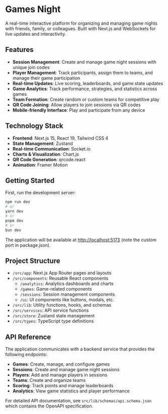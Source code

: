 # Games Night

A real-time interactive platform for organizing and managing game nights with friends, family, or colleagues. Built with Next.js and WebSockets for live updates and interactivity.

## Features

- **Session Management**: Create and manage game night sessions with unique join codes
- **Player Management**: Track participants, assign them to teams, and manage their game participation
- **Real-time Updates**: Live scoring, leaderboards, and game state updates
- **Game Analytics**: Track performance, strategies, and statistics across games
- **Team Formation**: Create random or custom teams for competitive play
- **QR Code Joining**: Allow players to join sessions via QR codes
- **Mobile-friendly Interface**: Play and participate from any device

## Technology Stack

- **Frontend**: Next.js 15, React 19, Tailwind CSS 4
- **State Management**: Zustand
- **Real-time Communication**: Socket.io
- **Charts & Visualization**: Chart.js
- **QR Code Generation**: qrcode.react
- **Animation**: Framer Motion

## Getting Started

First, run the development server:

```bash
npm run dev
# or
yarn dev
# or
pnpm dev
# or
bun dev
```

The application will be available at [http://localhost:5173](http://localhost:5173) (note the custom port in package.json).

## Project Structure

- `/src/app`: Next.js App Router pages and layouts
- `/src/components`: Reusable React components
  - `/analytics`: Analytics dashboards and charts
  - `/games`: Game-related components
  - `/sessions`: Session management components
  - `/ui`: UI components like buttons, modals, etc.
- `/src/lib`: Utility functions, hooks, and schemas
- `/src/services`: API service functions
- `/src/store`: Zustand state management
- `/src/types`: TypeScript type definitions

## API Reference

The application communicates with a backend service that provides the following endpoints:

- **Games**: Create, manage, and configure games
- **Sessions**: Create and manage game night sessions
- **Players**: Add and manage players in sessions
- **Teams**: Create and organize teams
- **Scoring**: Track points and manage leaderboards
- **Analytics**: View game statistics and player performance

For detailed API documentation, see `src/lib/schemas/api.schema.json` which contains the OpenAPI specification.
